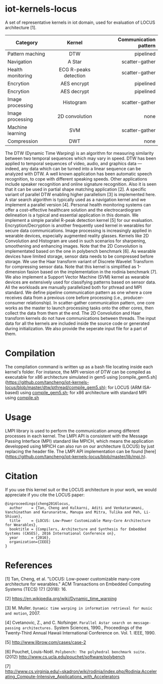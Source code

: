 # iot-kernels-locus
A set of representative kernels in iot domain, used for evaluation of LOCUS architecture [1].

| Category        | Kernel           | Communication pattern  |
| ------------- |:-------------:| -----:|
| Pattern maching| DTW | pipelined |
| Navigation      | A Star      |   scatter-gather |
| Health monitoring | ECG R-peaks detection   |    scatter-gather |
| Encrytion | AES encrypt   |    pipelined |
| Encrytion | AES decrypt   |    pipelined |
| Image processing | Histogram   |    scatter-gather |
| Image processing | 2D convolution   |    none |
| Machine learning | SVM   |    scatter-gather |
| Compression | DWT   |    none |

The DTW (Dynamic Time Warping) is an algorithm for measuring similarity between two temporal sequences which may vary in speed. DTW has been applied to temporal sequences of video, audio, and graphics data — indeed, any data which can be turned into a linear sequence can be analyzed with DTW. A well known application has been automatic speech recognition, to cope with different speaking speeds. Other applications include speaker recognition and online signature recognition. Also it is seen that it can be used in partial shape matching application [2]. A specific variant of parallel DTW enabling higher parallelism [3] is implemented here. A star search algorithm is typically used as a navigation kernel and we implement a parallel version [4]. Personal health monitoring systems can offer a cost-effective healthcare solution and the electrocardiogram delineation is a typical and essential application in this domain. We implement a simple parallel R-peak detection kernel [5] for our evaluation. Encryption/Decryption is another frequently used kernel in wearables for secure data communications. Image processing is increasingly applied in wearable devices, especially augmented reality glasses. Kernels like 2D Convolution and Histogram are used in such scenarios for sharpening, smoothening and enhancing images. Note that the 2D Convolution is implementated based on the one in polybench benchmark [6]. As wearable devices have limited storage, sensor data needs to be compressed before storage. We use the Haar transform variant of Discrete Wavelet Transform for compressing sensor data. Note that this kernel is simplified as 1-dimension fasion based on the implementation in the rodinia benchmark [7]. We also implement a Support Vector Machine (SVM) kernel as wearable devices are extensively used for classifying patterns based on sensor data. All the workloads are manually parallelized both for pthread and MPI standard. We define pipeline communication pattern as one where a core receives data from a previous core before processing (i.e., producer-consumer relationship). In scatter-gather communication pattern, one core works as the master to launch processing tasks onto the other cores, then collect the data from them at the end. The 2D Convolution and Haar transform kernels do not have communications between threads. The input data for all the kernels are included inside the source code or generated during initialization. We also provide the seperate input file for a part of them.

# Compilation

The compilation command is written up as a bash file locating inside each kernel's folder. For instance, the MPI version of DTW can be compiled as executable for x86 architecture simulated in gem5 using [compile_gem5.sh] (https://github.com/tancheng/iot-kernels-locus/blob/master/dtw/pthread/compile_gem5.sh); for LOCUS (ARM ISA-based) using [compile_gem5.sh](https://github.com/tancheng/iot-kernels-locus/blob/master/dtw/mpi/compile_gem5.sh); for x86 architecture with standard MPI using [compile.sh](https://github.com/tancheng/iot-kernels-locus/blob/master/dtw/mpi/compile.sh)

# Usage

LMPI library is used to perform the communication among different processes in each kernel. The LMPI API is consistent with the Message Passing Interface (MPI) standard like MPICH, which means the application developped using MPICH can also run on our architecture (LOCUS) by just replacing the header file. The LMPI API implementation can be found [here] (https://github.com/tancheng/iot-kernels-locus/blob/master/lib/mpi.h).

# Citation

If you use this kernel suit or the LOCUS architecture in your work, we would appreciate if you cite the LOCUS paper:

    @inproceedings{cheng2016locus,
      author    = {Tan, Cheng and Kulkarni, Aditi and Venkataramani, Vanchinathan and Karunaratne, Manupa and Mitra, Tulika and Peh, Li-Shiuan},
      title     = {LOCUS: Low-Power Customizable Many-Core Architecture for Wearables},
      booktitle = {Compilers, Architecture and Synthesis for Embedded Systems (CASES), 2016 International Conference on},
      year      = {2016},
      organization={IEEE}
    }

# References

[1] Tan, Cheng, et al. "LOCUS: Low-power customizable many-core architecture for wearables." ACM Transactions on Embedded Computing Systems (TECS) 17.1 (2018): 16.

[2] https://en.wikipedia.org/wiki/Dynamic_time_warping

[3] M. Muller. `Dynamic time warping in information retrieval for music and motion`, 2007.

[4] Cvetanovic, Z., and C. Nofsinger. `Parallel Astar search on message-passing architectures.` System Sciences, 1990., Proceedings of the Twenty-Third Annual Hawaii International Conference on. Vol. 1. IEEE, 1990.

[5] http://www.librow.com/cases/case-2

[6] Pouchet, Louis-Noël. `Polybench: The polyhedral benchmark suite.` (2012)
http://www.cs.ucla.edu/pouchet/software/polybench

[7] http://www.cs.virginia.edu/~skadron/wiki/rodinia/index.php/Rodinia:Accelerating_Compute-Intensive_Applications_with_Accelerators
